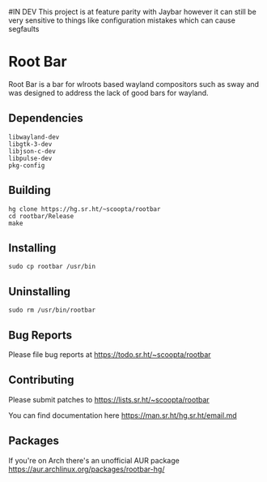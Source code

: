 #IN DEV
This project is at feature parity with Jaybar however it can still be very sensitive to things like configuration mistakes which can cause segfaults
# Root Bar
Root Bar is a bar for wlroots based wayland compositors such as sway and was designed to address the lack of good bars for wayland.
## Dependencies
	libwayland-dev
	libgtk-3-dev
	libjson-c-dev
	libpulse-dev
	pkg-config
## Building
	hg clone https://hg.sr.ht/~scoopta/rootbar
	cd rootbar/Release
	make
## Installing
	sudo cp rootbar /usr/bin
## Uninstalling
	sudo rm /usr/bin/rootbar
## Bug Reports
Please file bug reports at https://todo.sr.ht/~scoopta/rootbar
## Contributing
Please submit patches to https://lists.sr.ht/~scoopta/rootbar

You can find documentation here https://man.sr.ht/hg.sr.ht/email.md
## Packages
If you're on Arch there's an unofficial AUR package https://aur.archlinux.org/packages/rootbar-hg/
